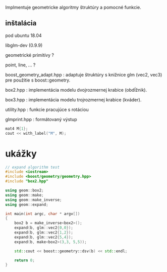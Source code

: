 Implmentuje geometricke algoritmy štruktúry a pomocné funkcie. 

## inštalácia

pod ubuntu 18.04

libglm-dev (0.9.9)




geometrické primitívy ?

point, line, ... ?


boost_geometry_adapt.hpp : adaptuje štruktúry s knižnice glm (vec2, vec3) pre
použitie s boost::geometry.

box2.hpp : implementácia modelu dvojrozmernej krabice (obdĺžnik).

box3.hpp : implementácia modelu trojrozmernej krabice (kváder).

utility.hpp : funkcie pracujúce s rotáciou

glmprint.hpp : formátovaný výstup

```c++
mat4 M{1};
cout << with_label("M", M);
```

# ukážky

```c++
// expand algorithm test
#include <iostream>
#include <boost/geometry/geometry.hpp>
#include "box2.hpp"

using geom::box2;
using geom::make;
using geom::make_inverse;
using geom::expand;

int main(int argc, char * argv[])
{
	box2 b = make_inverse<box2>();
	expand(b, glm::vec2{0,0});
	expand(b, glm::vec2{1,2});
	expand(b, glm::vec2{5,4});
	expand(b, make<box2>(3,3, 5,5));

	std::cout << boost::geometry::dsv(b) << std::endl;

	return 0;
}
```

